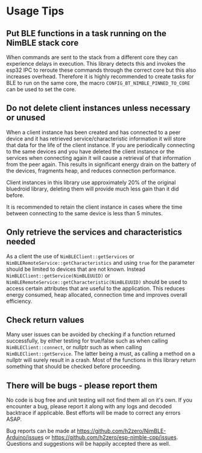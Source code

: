 # Usage Tips

## Put BLE functions in a task running on the NimBLE stack core

When commands are sent to the stack from a different core they can experience delays in execution.
This library detects this and invokes the esp32 IPC to reroute these commands through the correct core but this also increases overhead.
Therefore it is highly recommended to create tasks for BLE to run on the same core, the macro `CONFIG_BT_NIMBLE_PINNED_TO_CORE` can be used to set the core.
<br/>

## Do not delete client instances unless necessary or unused

When a client instance has been created and has connected to a peer device and it has retrieved service/characteristic information it will store that data for the life of the client instance.
If you are periodically connecting to the same devices and you have deleted the client instance or the services when connecting again it will cause a retrieval of that information from the peer again.
This results in significant energy drain on the battery of the devices, fragments heap, and reduces connection performance.

Client instances in this library use approximately 20% of the original bluedroid library, deleting them will provide much less gain than it did before.

It is recommended to retain the client instance in cases where the time between connecting to the same device is less than 5 minutes.
<br/>

## Only retrieve the services and characteristics needed

As a client the use of `NimBLEClient::getServices` or `NimBLERemoteService::getCharacteristics` and using `true` for the parameter should be limited to devices that are not known.
Instead `NimBLEClient::getService(NimBLEUUID)` or `NimBLERemoteService::getCharacteristic(NimBLEUUID)` should be used to access certain attributes that are useful to the application.
This reduces energy consumed, heap allocated, connection time and improves overall efficiency.
<br/>

## Check return values

Many user issues can be avoided by checking if a function returned successfully, by either testing for true/false such as when calling `NimBLEClient::connect`,
or nullptr such as when  calling `NimBLEClient::getService`. The latter being a must, as calling a method on a nullptr will surely result in a crash.
Most of the functions in this library return something that should be checked before proceeding.
<br/>

## There will be bugs - please report them

No code is bug free and unit testing will not find them all on it's own. If you encounter a bug, please report it along with any logs and decoded backtrace if applicable.
Best efforts will be made to correct any errors ASAP.

Bug reports can be made at https://github.com/h2zero/NimBLE-Arduino/issues or https://github.com/h2zero/esp-nimble-cpp/issues.
Questions and suggestions will be happily accepted there as well.
